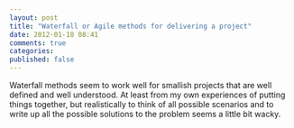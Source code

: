 ```yaml
---
layout: post
title: "Waterfall or Agile methods for delivering a project"
date: 2012-01-18 08:41
comments: true
categories: 
published: false
---
```


Waterfall methods seem to work well for smallish projects that are
well defined and well understood. At least from my own experiences of
putting things together, but realistically to think of all possible
scenarios and to write up all the possible solutions to the problem
seems a little bit wacky.
